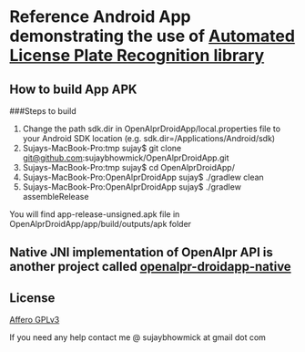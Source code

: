 # Reference Android App demonstrating the use of [Automated License Plate Recognition library](http://www.openalpr.com/)

## How to build App APK

###Steps to build

1. Change the path sdk.dir in OpenAlprDroidApp/local.properties file to your Android SDK location (e.g. sdk.dir=/Applications/Android/sdk)
2. Sujays-MacBook-Pro:tmp sujay$ git clone git@github.com:sujaybhowmick/OpenAlprDroidApp.git
3. Sujays-MacBook-Pro:tmp sujay$ cd OpenAlprDroidApp/
4. Sujays-MacBook-Pro:OpenAlprDroidApp sujay$ ./gradlew clean
5. Sujays-MacBook-Pro:OpenAlprDroidApp sujay$ ./gradlew assembleRelease

You will find app-release-unsigned.apk file in OpenAlprDroidApp/app/build/outputs/apk folder

## Native JNI implementation of OpenAlpr API is another project called [openalpr-droidapp-native](https://github.com/sujaybhowmick/openalpr-droidapp-native)

License
--------
[Affero GPLv3](http://www.gnu.org/licenses/agpl-3.0.html)

If you need any help contact me @ sujaybhowmick at gmail dot com